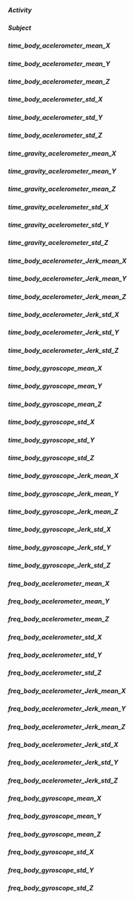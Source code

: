 ##### Activity
##### Subject
##### time_body_acelerometer_mean_X
##### time_body_acelerometer_mean_Y
##### time_body_acelerometer_mean_Z
##### time_body_acelerometer_std_X
##### time_body_acelerometer_std_Y
##### time_body_acelerometer_std_Z
##### time_gravity_acelerometer_mean_X
##### time_gravity_acelerometer_mean_Y
##### time_gravity_acelerometer_mean_Z
##### time_gravity_acelerometer_std_X
##### time_gravity_acelerometer_std_Y
##### time_gravity_acelerometer_std_Z
##### time_body_acelerometer_Jerk_mean_X
##### time_body_acelerometer_Jerk_mean_Y
##### time_body_acelerometer_Jerk_mean_Z
##### time_body_acelerometer_Jerk_std_X
##### time_body_acelerometer_Jerk_std_Y
##### time_body_acelerometer_Jerk_std_Z
##### time_body_gyroscope_mean_X
##### time_body_gyroscope_mean_Y
##### time_body_gyroscope_mean_Z
##### time_body_gyroscope_std_X
##### time_body_gyroscope_std_Y
##### time_body_gyroscope_std_Z
##### time_body_gyroscope_Jerk_mean_X
##### time_body_gyroscope_Jerk_mean_Y
##### time_body_gyroscope_Jerk_mean_Z
##### time_body_gyroscope_Jerk_std_X
##### time_body_gyroscope_Jerk_std_Y
##### time_body_gyroscope_Jerk_std_Z
##### freq_body_acelerometer_mean_X
##### freq_body_acelerometer_mean_Y
##### freq_body_acelerometer_mean_Z
##### freq_body_acelerometer_std_X
##### freq_body_acelerometer_std_Y
##### freq_body_acelerometer_std_Z
##### freq_body_acelerometer_Jerk_mean_X
##### freq_body_acelerometer_Jerk_mean_Y
##### freq_body_acelerometer_Jerk_mean_Z
##### freq_body_acelerometer_Jerk_std_X
##### freq_body_acelerometer_Jerk_std_Y
##### freq_body_acelerometer_Jerk_std_Z
##### freq_body_gyroscope_mean_X
##### freq_body_gyroscope_mean_Y
##### freq_body_gyroscope_mean_Z
##### freq_body_gyroscope_std_X
##### freq_body_gyroscope_std_Y
##### freq_body_gyroscope_std_Z
